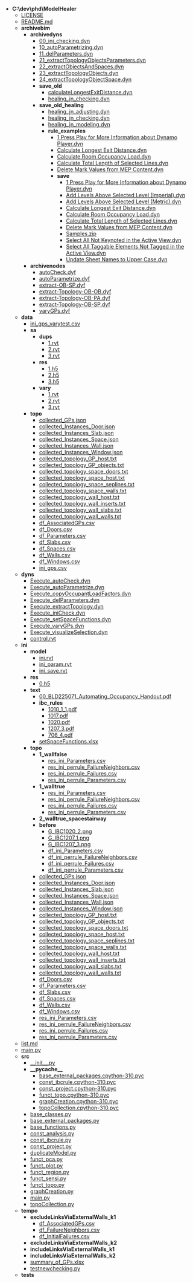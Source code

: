 - __C:\\dev\\phd\\ModelHealer__
   - [LICENSE](LICENSE)
   - [README.md](README.md)
   - __archivebim__
     - __archivedyns__
       - [00\_ini\_checking.dyn](archivebim/archivedyns/00_ini_checking.dyn)
       - [10\_autoParametrizing.dyn](archivebim/archivedyns/10_autoParametrizing.dyn)
       - [11\_delParameters.dyn](archivebim/archivedyns/11_delParameters.dyn)
       - [21\_extractTopologyObjectsParameters.dyn](archivebim/archivedyns/21_extractTopologyObjectsParameters.dyn)
       - [22\_extractObjectsAndSpaces.dyn](archivebim/archivedyns/22_extractObjectsAndSpaces.dyn)
       - [23\_extractTopologyObjects.dyn](archivebim/archivedyns/23_extractTopologyObjects.dyn)
       - [24\_extractTopologyObjectSpace.dyn](archivebim/archivedyns/24_extractTopologyObjectSpace.dyn)
       - __save\_old__
         - [calculateLongestExitDistance.dyn](archivebim/archivedyns/save_old/calculateLongestExitDistance.dyn)
         - [healing\_jn\_checking.dyn](archivebim/archivedyns/save_old/healing_jn_checking.dyn)
       - __save\_old\_healing__
         - [healing\_jn\_adjusting.dyn](archivebim/archivedyns/save_old_healing/healing_jn_adjusting.dyn)
         - [healing\_jn\_checking.dyn](archivebim/archivedyns/save_old_healing/healing_jn_checking.dyn)
         - [healing\_jn\_modeling.dyn](archivebim/archivedyns/save_old_healing/healing_jn_modeling.dyn)
         - __rule\_examples__
           - [1 Press Play for More Information about Dynamo Player.dyn](archivebim/archivedyns/save_old_healing/rule_examples/1%20Press%20Play%20for%20More%20Information%20about%20Dynamo%20Player.dyn)
           - [Calculate Longest Exit Distance.dyn](archivebim/archivedyns/save_old_healing/rule_examples/Calculate%20Longest%20Exit%20Distance.dyn)
           - [Calculate Room Occupancy Load.dyn](archivebim/archivedyns/save_old_healing/rule_examples/Calculate%20Room%20Occupancy%20Load.dyn)
           - [Calculate Total Length of Selected Lines.dyn](archivebim/archivedyns/save_old_healing/rule_examples/Calculate%20Total%20Length%20of%20Selected%20Lines.dyn)
           - [Delete Mark Values from MEP Content.dyn](archivebim/archivedyns/save_old_healing/rule_examples/Delete%20Mark%20Values%20from%20MEP%20Content.dyn)
           - __save__
             - [1 Press Play for More Information about Dynamo Player.dyn](archivebim/archivedyns/save_old_healing/rule_examples/save/1%20Press%20Play%20for%20More%20Information%20about%20Dynamo%20Player.dyn)
             - [Add Levels Above Selected Level (Imperial).dyn](archivebim/archivedyns/save_old_healing/rule_examples/save/Add%20Levels%20Above%20Selected%20Level%20(Imperial).dyn)
             - [Add Levels Above Selected Level (Metric).dyn](archivebim/archivedyns/save_old_healing/rule_examples/save/Add%20Levels%20Above%20Selected%20Level%20(Metric).dyn)
             - [Calculate Longest Exit Distance.dyn](archivebim/archivedyns/save_old_healing/rule_examples/save/Calculate%20Longest%20Exit%20Distance.dyn)
             - [Calculate Room Occupancy Load.dyn](archivebim/archivedyns/save_old_healing/rule_examples/save/Calculate%20Room%20Occupancy%20Load.dyn)
             - [Calculate Total Length of Selected Lines.dyn](archivebim/archivedyns/save_old_healing/rule_examples/save/Calculate%20Total%20Length%20of%20Selected%20Lines.dyn)
             - [Delete Mark Values from MEP Content.dyn](archivebim/archivedyns/save_old_healing/rule_examples/save/Delete%20Mark%20Values%20from%20MEP%20Content.dyn)
             - [Samples.zip](archivebim/archivedyns/save_old_healing/rule_examples/save/Samples.zip)
             - [Select All Not Keynoted in the Active View.dyn](archivebim/archivedyns/save_old_healing/rule_examples/save/Select%20All%20Not%20Keynoted%20in%20the%20Active%20View.dyn)
             - [Select All Taggable Elements Not Tagged in the Active View.dyn](archivebim/archivedyns/save_old_healing/rule_examples/save/Select%20All%20Taggable%20Elements%20Not%20Tagged%20in%20the%20Active%20View.dyn)
             - [Update Sheet Names to Upper Case.dyn](archivebim/archivedyns/save_old_healing/rule_examples/save/Update%20Sheet%20Names%20to%20Upper%20Case.dyn)
     - __archivenodes__
       - [autoCheck.dyf](archivebim/archivenodes/autoCheck.dyf)
       - [autoParametrize.dyf](archivebim/archivenodes/autoParametrize.dyf)
       - [extract\-OB\-SP.dyf](archivebim/archivenodes/extract-OB-SP.dyf)
       - [extract\-Topology\-OB\-OB.dyf](archivebim/archivenodes/extract-Topology-OB-OB.dyf)
       - [extract\-Topology\-OB\-PA.dyf](archivebim/archivenodes/extract-Topology-OB-PA.dyf)
       - [extract\-Topology\-OB\-SP.dyf](archivebim/archivenodes/extract-Topology-OB-SP.dyf)
       - [varyGPs.dyf](archivebim/archivenodes/varyGPs.dyf)
   - __data__
     - [ini\_gps\_varytest.csv](data/ini_gps_varytest.csv)
     - __sa__
       - __dups__
         - [1.rvt](data/sa/dups/1.rvt)
         - [2.rvt](data/sa/dups/2.rvt)
         - [3.rvt](data/sa/dups/3.rvt)
       - __res__
         - [1.h5](data/sa/res/1.h5)
         - [2.h5](data/sa/res/2.h5)
         - [3.h5](data/sa/res/3.h5)
       - __vary__
         - [1.rvt](data/sa/vary/1.rvt)
         - [2.rvt](data/sa/vary/2.rvt)
         - [3.rvt](data/sa/vary/3.rvt)
     - __topo__
       - [collected\_GPs.json](data/topo/collected_GPs.json)
       - [collected\_Instances\_Door.json](data/topo/collected_Instances_Door.json)
       - [collected\_Instances\_Slab.json](data/topo/collected_Instances_Slab.json)
       - [collected\_Instances\_Space.json](data/topo/collected_Instances_Space.json)
       - [collected\_Instances\_Wall.json](data/topo/collected_Instances_Wall.json)
       - [collected\_Instances\_Window.json](data/topo/collected_Instances_Window.json)
       - [collected\_topology\_GP\_host.txt](data/topo/collected_topology_GP_host.txt)
       - [collected\_topology\_GP\_objects.txt](data/topo/collected_topology_GP_objects.txt)
       - [collected\_topology\_space\_doors.txt](data/topo/collected_topology_space_doors.txt)
       - [collected\_topology\_space\_host.txt](data/topo/collected_topology_space_host.txt)
       - [collected\_topology\_space\_seplines.txt](data/topo/collected_topology_space_seplines.txt)
       - [collected\_topology\_space\_walls.txt](data/topo/collected_topology_space_walls.txt)
       - [collected\_topology\_wall\_host.txt](data/topo/collected_topology_wall_host.txt)
       - [collected\_topology\_wall\_inserts.txt](data/topo/collected_topology_wall_inserts.txt)
       - [collected\_topology\_wall\_slabs.txt](data/topo/collected_topology_wall_slabs.txt)
       - [collected\_topology\_wall\_walls.txt](data/topo/collected_topology_wall_walls.txt)
       - [df\_AssociatedGPs.csv](data/topo/df_AssociatedGPs.csv)
       - [df\_Doors.csv](data/topo/df_Doors.csv)
       - [df\_Parameters.csv](data/topo/df_Parameters.csv)
       - [df\_Slabs.csv](data/topo/df_Slabs.csv)
       - [df\_Spaces.csv](data/topo/df_Spaces.csv)
       - [df\_Walls.csv](data/topo/df_Walls.csv)
       - [df\_Windows.csv](data/topo/df_Windows.csv)
       - [ini\_gps.csv](data/topo/ini_gps.csv)
   - __dyns__
     - [Execute\_autoCheck.dyn](dyns/Execute_autoCheck.dyn)
     - [Execute\_autoParametrize.dyn](dyns/Execute_autoParametrize.dyn)
     - [Execute\_copyOccupantLoadFactors.dyn](dyns/Execute_copyOccupantLoadFactors.dyn)
     - [Execute\_delParameters.dyn](dyns/Execute_delParameters.dyn)
     - [Execute\_extractTopology.dyn](dyns/Execute_extractTopology.dyn)
     - [Execute\_iniCheck.dyn](dyns/Execute_iniCheck.dyn)
     - [Execute\_setSpaceFunctions.dyn](dyns/Execute_setSpaceFunctions.dyn)
     - [Execute\_varyGPs.dyn](dyns/Execute_varyGPs.dyn)
     - [Execute\_visualizeSelection.dyn](dyns/Execute_visualizeSelection.dyn)
     - [control.rvt](dyns/control.rvt)
   - __ini__
     - __model__
       - [ini.rvt](ini/model/ini.rvt)
       - [ini\_param.rvt](ini/model/ini_param.rvt)
       - [ini\_save.rvt](ini/model/ini_save.rvt)
     - __res__
       - [0.h5](ini/res/0.h5)
     - __text__
       - [00\_BLD225071\_Automating\_Occupancy\_Handout.pdf](ini/text/00_BLD225071_Automating_Occupancy_Handout.pdf)
       - __ibc\_rules__
         - [1010\_1\_1.pdf](ini/text/ibc_rules/1010_1_1.pdf)
         - [1017.pdf](ini/text/ibc_rules/1017.pdf)
         - [1020.pdf](ini/text/ibc_rules/1020.pdf)
         - [1207\_3.pdf](ini/text/ibc_rules/1207_3.pdf)
         - [706\_4.pdf](ini/text/ibc_rules/706_4.pdf)
       - [setSpaceFunctions.xlsx](ini/text/setSpaceFunctions.xlsx)
     - __topo__
       - __1\_wallfalse__
         - [res\_ini\_Parameters.csv](ini/topo/1_wallfalse/res_ini_Parameters.csv)
         - [res\_ini\_perrule\_FailureNeighbors.csv](ini/topo/1_wallfalse/res_ini_perrule_FailureNeighbors.csv)
         - [res\_ini\_perrule\_Failures.csv](ini/topo/1_wallfalse/res_ini_perrule_Failures.csv)
         - [res\_ini\_perrule\_Parameters.csv](ini/topo/1_wallfalse/res_ini_perrule_Parameters.csv)
       - __1\_walltrue__
         - [res\_ini\_Parameters.csv](ini/topo/1_walltrue/res_ini_Parameters.csv)
         - [res\_ini\_perrule\_FailureNeighbors.csv](ini/topo/1_walltrue/res_ini_perrule_FailureNeighbors.csv)
         - [res\_ini\_perrule\_Failures.csv](ini/topo/1_walltrue/res_ini_perrule_Failures.csv)
         - [res\_ini\_perrule\_Parameters.csv](ini/topo/1_walltrue/res_ini_perrule_Parameters.csv)
       - __2\_walltrue\_spacestairway__
       - __before__
         - [G\_IBC1020\_2.png](ini/topo/before/G_IBC1020_2.png)
         - [G\_IBC1207\_1.png](ini/topo/before/G_IBC1207_1.png)
         - [G\_IBC1207\_3.png](ini/topo/before/G_IBC1207_3.png)
         - [df\_ini\_Parameters.csv](ini/topo/before/df_ini_Parameters.csv)
         - [df\_ini\_perrule\_FailureNeighbors.csv](ini/topo/before/df_ini_perrule_FailureNeighbors.csv)
         - [df\_ini\_perrule\_Failures.csv](ini/topo/before/df_ini_perrule_Failures.csv)
         - [df\_ini\_perrule\_Parameters.csv](ini/topo/before/df_ini_perrule_Parameters.csv)
       - [collected\_GPs.json](ini/topo/collected_GPs.json)
       - [collected\_Instances\_Door.json](ini/topo/collected_Instances_Door.json)
       - [collected\_Instances\_Slab.json](ini/topo/collected_Instances_Slab.json)
       - [collected\_Instances\_Space.json](ini/topo/collected_Instances_Space.json)
       - [collected\_Instances\_Wall.json](ini/topo/collected_Instances_Wall.json)
       - [collected\_Instances\_Window.json](ini/topo/collected_Instances_Window.json)
       - [collected\_topology\_GP\_host.txt](ini/topo/collected_topology_GP_host.txt)
       - [collected\_topology\_GP\_objects.txt](ini/topo/collected_topology_GP_objects.txt)
       - [collected\_topology\_space\_doors.txt](ini/topo/collected_topology_space_doors.txt)
       - [collected\_topology\_space\_host.txt](ini/topo/collected_topology_space_host.txt)
       - [collected\_topology\_space\_seplines.txt](ini/topo/collected_topology_space_seplines.txt)
       - [collected\_topology\_space\_walls.txt](ini/topo/collected_topology_space_walls.txt)
       - [collected\_topology\_wall\_host.txt](ini/topo/collected_topology_wall_host.txt)
       - [collected\_topology\_wall\_inserts.txt](ini/topo/collected_topology_wall_inserts.txt)
       - [collected\_topology\_wall\_slabs.txt](ini/topo/collected_topology_wall_slabs.txt)
       - [collected\_topology\_wall\_walls.txt](ini/topo/collected_topology_wall_walls.txt)
       - [df\_Doors.csv](ini/topo/df_Doors.csv)
       - [df\_Parameters.csv](ini/topo/df_Parameters.csv)
       - [df\_Slabs.csv](ini/topo/df_Slabs.csv)
       - [df\_Spaces.csv](ini/topo/df_Spaces.csv)
       - [df\_Walls.csv](ini/topo/df_Walls.csv)
       - [df\_Windows.csv](ini/topo/df_Windows.csv)
       - [res\_ini\_Parameters.csv](ini/topo/res_ini_Parameters.csv)
       - [res\_ini\_perrule\_FailureNeighbors.csv](ini/topo/res_ini_perrule_FailureNeighbors.csv)
       - [res\_ini\_perrule\_Failures.csv](ini/topo/res_ini_perrule_Failures.csv)
       - [res\_ini\_perrule\_Parameters.csv](ini/topo/res_ini_perrule_Parameters.csv)
   - [list.md](list.md)
   - [main.py](main.py)
   - __src__
     - [\_\_init\_\_.py](src/__init__.py)
     - __\_\_pycache\_\___
       - [base\_external\_packages.cpython\-310.pyc](src/__pycache__/base_external_packages.cpython-310.pyc)
       - [const\_ibcrule.cpython\-310.pyc](src/__pycache__/const_ibcrule.cpython-310.pyc)
       - [const\_project.cpython\-310.pyc](src/__pycache__/const_project.cpython-310.pyc)
       - [funct\_topo.cpython\-310.pyc](src/__pycache__/funct_topo.cpython-310.pyc)
       - [graphCreation.cpython\-310.pyc](src/__pycache__/graphCreation.cpython-310.pyc)
       - [topoCollection.cpython\-310.pyc](src/__pycache__/topoCollection.cpython-310.pyc)
     - [base\_classes.py](src/base_classes.py)
     - [base\_external\_packages.py](src/base_external_packages.py)
     - [base\_functions.py](src/base_functions.py)
     - [const\_analysis.py](src/const_analysis.py)
     - [const\_ibcrule.py](src/const_ibcrule.py)
     - [const\_project.py](src/const_project.py)
     - [duplicateModel.py](src/duplicateModel.py)
     - [funct\_pca.py](src/funct_pca.py)
     - [funct\_plot.py](src/funct_plot.py)
     - [funct\_region.py](src/funct_region.py)
     - [funct\_sensi.py](src/funct_sensi.py)
     - [funct\_topo.py](src/funct_topo.py)
     - [graphCreation.py](src/graphCreation.py)
     - [main.py](src/main.py)
     - [topoCollection.py](src/topoCollection.py)
   - __tempo__
     - __excludeLinksViaExternalWalls\_k1__
       - [df\_AssociatedGPs.csv](tempo/excludeLinksViaExternalWalls_k1/df_AssociatedGPs.csv)
       - [df\_FailureNeighbors.csv](tempo/excludeLinksViaExternalWalls_k1/df_FailureNeighbors.csv)
       - [df\_InitialFailures.csv](tempo/excludeLinksViaExternalWalls_k1/df_InitialFailures.csv)
     - __excludeLinksViaExternalWalls\_k2__
     - __includeLinksViaExternalWalls\_k1__
     - __includeLinksViaExternalWalls\_k2__
     - [summary\_of\_GPs.xlsx](tempo/summary_of_GPs.xlsx)
     - [testnewchecking.py](tempo/testnewchecking.py)
   - __tests__

